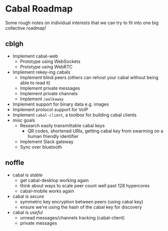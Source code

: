 # Cabal Roadmap

Some rough notes on individual interests that we can try to fit into one big
collective roadmap!

## cblgh
* Implement cabal-web
    * Prototype using WebSockets
    * Prototype using WebRTC
* Implement rekey-ing cabals
    * Implement blind peers (others can rehost your cabal without being able to read it)
    * Implement private messages
    * Implement private channels
    * Implement `/walkaway`
 * Implement support for binary data e.g. images
 * Implement protocol support for VoIP
 * Implement `cabal-client`, a toolbox for building cabal clients 
 * misc goals
   * Research easily transmittable cabal keys 
      * QR codes, shortened URIs, getting cabal key from swarming on a human friendly identifier
   * Implement Slack gateway
   * Sync over bluetooth

## noffle
* cabal is *stable*
  * get cabal-desktop working again
  * think about ways to scale peer count well past 128 hypercores
  * cabal-mobile works again
* cabal is *secure*
  * symmetric key encryption between peers (using cabal key)
  * ensure we're using the hash of the cabal key for discovery
* cabal is *useful*
  * unread messages/channels tracking (cabal-client)
  * private messages

